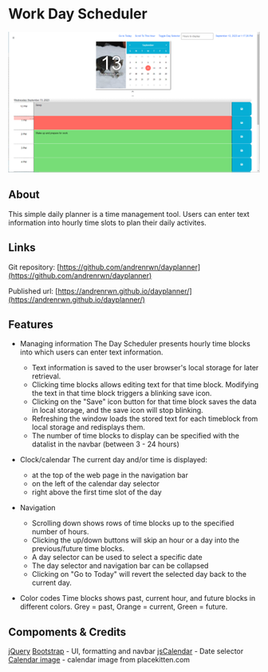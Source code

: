 # Work Day Scheduler

![Day Planner](./assets/screenshot.png)

## About

This simple daily planner is a time management tool. Users can enter text information into hourly time slots to plan their daily activites.


## Links

Git repository: [https://github.com/andrenrwn/dayplanner](https://github.com/andrenrwn/dayplanner)

Published url: [https://andrenrwn.github.io/dayplanner/](https://andrenrwn.github.io/dayplanner/)


## Features

- Managing information
  The Day Scheduler presents hourly time blocks into which users can enter text information.
  - Text information is saved to the user browser's local storage for later retrieval.
  - Clicking time blocks allows editing text for that time block.
  Modifying the text in that time block triggers a blinking save icon.
  - Clicking on the "Save" icon button for that time block saves the data in local storage, and the save icon will stop blinking.
  - Refreshing the window loads the stored text for each timeblock from local storage and redisplays them.
  - The number of time blocks to display can be specified with the datalist in the navbar (between 3 - 24 hours)

- Clock/calendar
  The current day and/or time is displayed:
  - at the top of the web page in the navigation bar
  - on the left of the calendar day selector
  - right above the first time slot of the day

- Navigation
  - Scrolling down shows rows of time blocks up to the specified number of hours.
  - Clicking the up/down buttons will skip an hour or a day into the previous/future time blocks.
  - A day selector can be used to select a specific date
  - The day selector and navigation bar can be collapsed
  - Clicking on "Go to Today" will revert the selected day back to the current day.

- Color codes
  Time blocks shows past, current hour, and future blocks in different colors.  Grey = past, Orange = current, Green = future.


## Compoments & Credits

[jQuery](https://jquery.com/)
[Bootstrap](https://getbootstrap.com/) - UI, formatting and navbar
[jsCalendar](https://gramthanos.github.io/jsCalendar/docs.html) - Date selector
[Calendar image](https://placekitten.com/) - calendar image from placekitten.com

